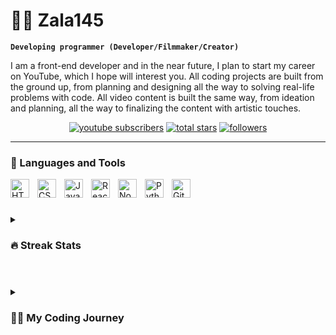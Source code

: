 # 🏄‍♂️ Zala145

**`Developing programmer (Developer/Filmmaker/Creator)`**

I am a front-end developer and in the near future, I plan to start my career on YouTube, which I hope will interest you. All coding projects are built from the ground up, from planning and designing all the way to solving real-life problems with code. All video content is built the same way, from ideation and planning, all the way to finalizing the content with artistic touches.


<p align="center">
  <a href="https://www.youtube.com/channel/UCb6xqYKJx6NgVCDIBLySc_A">
    <img alt="youtube subscribers" title="Subscribe to my YouTube channel" src="https://custom-icon-badges.demolab.com/youtube/channel/subscribers/UCb6xqYKJx6NgVCDIBLySc_A?color=%23E05D44&label=SUBSCRIBE&logo=video&logoColor=white&style=for-the-badge&labelColor=CE4630"/></a>
  <a href="https://github.com/Zala145?tab=repositories&sort=stargazers">
    <img alt="total stars" title="Total stars on GitHub" src="https://custom-icon-badges.demolab.com/github/stars/Zala145?color=55960c&style=for-the-badge&labelColor=488207&logo=star"/></a>
  <a href="https://github.com/Zala145?tab=followers">
    <img alt="followers" title="Follow me on Github" src="https://custom-icon-badges.demolab.com/github/followers/Zala145?color=236ad3&labelColor=1155ba&style=for-the-badge&logo=person-add&label=Follow&logoColor=white"/></a>
</p>

---

### 🧰 Languages and Tools

<img align="left" alt="HTML" width="30px" style="padding-right:10px;" src="https://cdn.jsdelivr.net/gh/devicons/devicon/icons/html5/html5-plain.svg" />
<img align="left" alt="CSS" width="30px" style="padding-right:10px;" src="https://cdn.jsdelivr.net/gh/devicons/devicon/icons/css3/css3-plain.svg" />
<img align="left" alt="JavaScript" width="30px" style="padding-right:10px;" src="https://cdn.jsdelivr.net/gh/devicons/devicon/icons/javascript/javascript-plain.svg" />
<img align="left" alt="React" width="30px" style="padding-right:10px;" src="https://cdn.jsdelivr.net/gh/devicons/devicon/icons/react/react-original.svg" />
<img align="left" alt="NodeJS" width="30px" style="padding-right:10px;" src="https://cdn.jsdelivr.net/gh/devicons/devicon/icons/nodejs/nodejs-original.svg" />
<img align="left" alt="Python" width="30px" style="padding-right:10px;" src="https://cdn.jsdelivr.net/gh/devicons/devicon/icons/python/python-plain.svg" />
<img align="left" alt="GitHub" width="30px" style="padding-right:10px;" src="https://cdn.jsdelivr.net/gh/devicons/devicon/icons/github/github-original.svg" />
<br />

#

### 

<details>
  <summary><h3>🔥 Streak Stats</h3></summary>

  <!-- GitHub Readme Streak Stats - https://github.com/Zala145/github-readme-streak-stats -->
  <p>
    <a href="https://github.com/Zala145/github-readme-streak-stats">
      <img title="🔥 Get streak stats for your profile at git.io/streak-stats" alt="Zala's streak" src="https://streak-stats.demolab.com/?user=Zala145&theme=monokai-metallian&hide_border=true"/>
    </a>
  </p>

  <h3>💻 GitHub Profile Stats</h3>

  <!-- https://github.com/anuraghazra/github-readme-stats -->

  <a href="https://github.com/anuraghazra/github-readme-stats"><img alt="DenverCoder1's Github Stats" src="https://denvercoder1-github-readme-stats.vercel.app/api/?username=Zala145&show_icons=true&include_all_commits=true&count_private=true&theme=react&hide_border=true&bg_color=1F222E&title_color=F85D7F&icon_color=F8D866" height="192px"/></a>
  <a href="https://github.com/anuraghazra/github-readme-stats"><img alt="Zala's Top Languages" src="https://denvercoder1-github-readme-stats.vercel.app/api/top-langs/?username=Zala145&langs_count=8&layout=compact&theme=react&hide_border=true&bg_color=1F222E&title_color=F85D7F&icon_color=F8D866&hide=Jupyter%20Notebook,Roff" height="192px"/></a>
  <br/>
</details>

#

<details>
 <summary><h3>👨‍💻 My Coding Journey</h3></summary>
   I started my journey with programming as a high school student majoring in computer science. I approached the topic with great passion and quickly fell in love with it. I began my journey with Python, then moved on to Javascript and React, and eventually added Firebase and Next.js to my skillset. Despite having only six months of experience, I know a lot and I am eager to learn even more. Don't wait up, because I'm coming.
</details>


